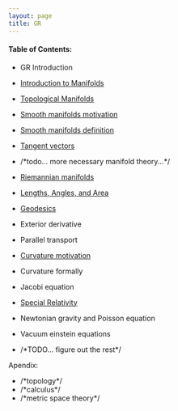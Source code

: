 ```yaml
---
layout: page
title: GR
---
```


#### Table of Contents:

* GR Introduction

* [Introduction to Manifolds](../geometry/manifolds.html)
* [Topological Manifolds](../topological-manifolds/topological-manifold.html)

* [Smooth manifolds motivation](../smooth-manifolds/extrinsic-definition.html)
* [Smooth manifolds definition](../smooth-manifolds/intrinsic-definition.html)
* [Tangent vectors](../smooth-manifolds/tangent-vectors.html)
* /\*todo... more necessary manifold theory...\*/

* [Riemannian manifolds](../riemannian-manifolds/riemannian-manifolds.html)
* [Lengths, Angles, and Area](../riemannian-manifolds/lengths-angles-area.html)
* [Geodesics](../riemannian-manifolds/geodesics.html)
* Exterior derivative
* Parallel transport
* [Curvature motivation](../riemannian-manifolds/curvature-motivation.html)
* Curvature formally
* Jacobi equation

* [Special Relativity](../relativity/special-relativity.html)
* Newtonian gravity and Poisson equation
* Vacuum einstein equations
* /\*TODO... figure out the rest\*/


Apendix:
* /\*topology\*/
* /\*calculus\*/
* /\*metric space theory\*/